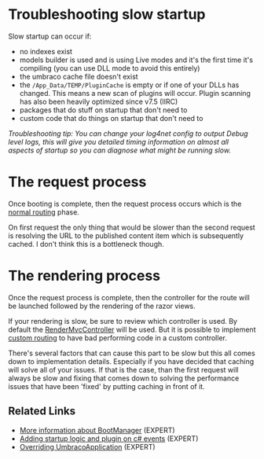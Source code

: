 # Troubleshooting slow startup

Slow startup can occur if: 
* no indexes exist
* models builder is used and is using Live modes and it's the first time it's compiling (you can use DLL mode to avoid this entirely)
* the umbraco cache file doesn't exist
* the `/App_Data/TEMP/PluginCache` is empty or if one of your DLLs has changed. This means a new scan of plugins will occur. Plugin scanning has also been heavily optimized since v7.5 (IIRC)
* packages that do stuff on startup that don't need to 
* custom code that do things on startup that don't need to

_Troubleshooting tip: You can change your log4net config to *output Debug* level logs, this will give you detailed timing information on almost all aspects of startup so you can diagnose what might be running slow._

# The request process

Once booting is complete, then the request process occurs which is the [normal routing](../Routing/) phase.

On first request the only thing that would be slower than the second request is resolving the URL to the published content item which is subsequently cached. I don't think this is a bottleneck though.

# The rendering process

Once the request process is complete, then the controller for the route will be launched followed by the rendering of the razor views.

If your rendering is slow, be sure to review which controller is used. By default the [RenderMvcController](../../Implementation/default-routing/Controller-Selection/) will be used.  But it is possible to implement [custom routing](../Implementation/Custom-Routing/) to have bad performing code in a custom controller.

There's several factors that can cause this part to be slow but this all comes down to implementation details. Especially if you have decided that caching will solve all of your issues. If that is the case, than the first request will always be slow and fixing that comes down to solving the performance issues that have been 'fixed' by putting caching in front of it.

## Related Links
* [More information about BootManager](./Understanding-BootManager) (EXPERT)
* [Adding startup logic and plugin on c# events](./Application-Startup) (EXPERT)
* [Overriding UmbracoApplication](./Extending-UmbracoApplication) (EXPERT)

